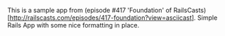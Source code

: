 This is a sample app from (episode #417 'Foundation' of RailsCasts)[http://railscasts.com/episodes/417-foundation?view=asciicast]. Simple Rails App with some nice formatting in place.

